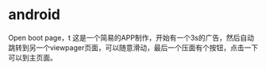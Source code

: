 # android
Open boot page，t
这是一个简易的APP制作，开始有一个3s的广告，然后自动跳转到另一个viewpager页面，可以随意滑动，最后一个压面有个按钮，点击一下 可以到主页面。
